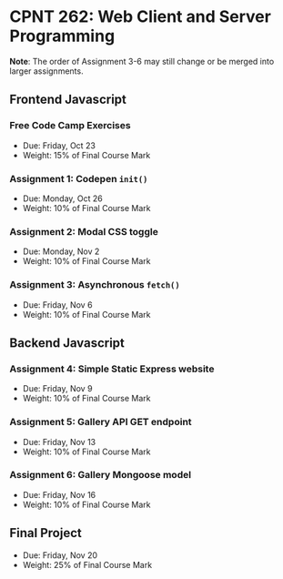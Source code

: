 # CPNT 262: Web Client and Server Programming
**Note**: The order of Assignment 3-6 may still change or be merged into larger assignments.

## Frontend Javascript
### Free Code Camp Exercises
- Due: Friday, Oct 23
- Weight: 15% of Final Course Mark

### Assignment 1: Codepen `init()`
- Due: Monday, Oct 26
- Weight: 10% of Final Course Mark

### Assignment 2: Modal CSS toggle
- Due: Monday, Nov 2
- Weight: 10% of Final Course Mark

### Assignment 3: Asynchronous `fetch()`
- Due: Friday, Nov 6
- Weight: 10% of Final Course Mark

## Backend Javascript
### Assignment 4: Simple Static Express website
- Due: Friday, Nov 9
- Weight: 10% of Final Course Mark

### Assignment 5: Gallery API GET endpoint
- Due: Friday, Nov 13
- Weight: 10% of Final Course Mark

### Assignment 6: Gallery Mongoose model
- Due: Friday, Nov 16
- Weight: 10% of Final Course Mark

## Final Project
- Due: Friday, Nov 20
- Weight: 25% of Final Course Mark